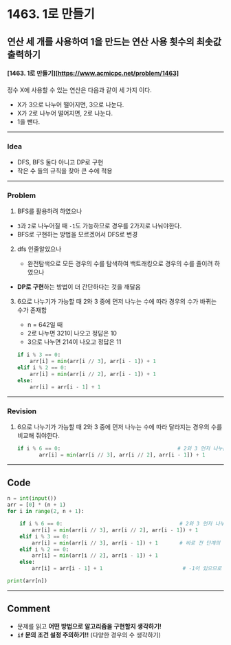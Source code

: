 # 1463. 1로 만들기

## 연산 세 개를 사용하여 1을 만드는 연산 사용 횟수의 최솟값 출력하기

#### [1463. 1로 만들기][https://www.acmicpc.net/problem/1463]

정수 X에 사용할 수 있는 연산은 다음과 같이 세 가지 이다.

- X가 3으로 나누어 떨어지면, 3으로 나눈다.
- X가 2로 나누어 떨어지면, 2로 나눈다.
- 1을 뺀다.

---

### Idea

- DFS, BFS 둘다 아니고 DP로 구현
- 작은 수 들의 규칙을 찾아 큰 수에 적용

---

### Problem

1.  BFS를 활용하려 하였으나
   - `3`과 `2`로 나누어질 때 `-1`도 가능하므로 경우를 2가지로 나눠야한다.
   - BFS로 구현하는 방법을 모르겠어서 DFS로 변경
   
2.  dfs 인줄알았으나

    - 완전탐색으로 모든 경우의 수를 탐색하여 백트래킹으로 경우의 수를 줄이려 하였으나
- **DP로 구현**하는 방법이 더 간단하다는 것을 깨달음
    
3.  6으로 나누기가 가능할 때 2와 3 중에 먼저 나누는 수에 따라 경우의 수가 바뀌는 수가 존재함

    - n = 642일 때 
    - 2로 나누면 321이 나오고 정답은 10
    - 3으로 나누면 214이 나오고 정답은 11

    ```python
    if i % 3 == 0:
        arr[i] = min(arr[i // 3], arr[i - 1]) + 1  
    elif i % 2 == 0:
        arr[i] = min(arr[i // 2], arr[i - 1]) + 1    
    else:
        arr[i] = arr[i - 1] + 1  
    ```

    

---

### Revision

1. 6으로 나누기가 가능할 때 2와 3 중에 먼저 나누는 수에 따라 달라지는 경우의 수를 비교해 줘야한다.

   ```python
   if i % 6 == 0:                                      # 2와 3 먼저 나누는 수에 따라 경우의 수가 바뀜
          arr[i] = min(arr[i // 3], arr[i // 2], arr[i - 1]) + 1
   ```

   

---

## Code

```python
n = int(input())
arr = [0] * (n + 1)
for i in range(2, n + 1):

    if i % 6 == 0:                                      # 2와 3 먼저 나누는 수에 따라 경우의 수가 바뀜
        arr[i] = min(arr[i // 3], arr[i // 2], arr[i - 1]) + 1
    elif i % 3 == 0:
        arr[i] = min(arr[i // 3], arr[i - 1]) + 1       # 바로 전 단계의 경우의 수와 나누기를 하고 난 뒤 나온 수의 경우의 수를 비교 해야한다.
    elif i % 2 == 0:
        arr[i] = min(arr[i // 2], arr[i - 1]) + 1
    else:
        arr[i] = arr[i - 1] + 1                          # -1이 있으므로 바로 전 단계에서 +1을 한 경우의 수

print(arr[n])
```

---

## Comment

- 문제를 읽고 **어떤 방법으로 알고리즘을 구현할지 생각하기!**
- **`if` 문의 조건 설정 주의하기!!** (다양한 경우의 수 생각하기)
